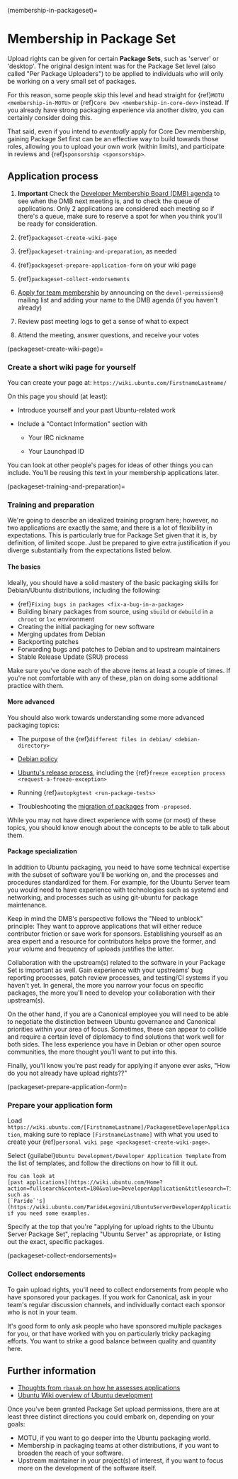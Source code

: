 (membership-in-packageset)=
# Membership in Package Set

Upload rights can be given for certain **Package Sets**, such as 'server' or
'desktop'. The original design intent was for the Package Set level (also called
"Per Package Uploaders") to be applied to individuals who will only be working
on a very small set of packages.

For this reason, some people skip this level and head straight for
{ref}`MOTU <membership-in-MOTU>` or {ref}`Core Dev <membership-in-core-dev>`
instead. If you already have strong packaging experience via another distro,
you can certainly consider doing this.

That said, even if you intend to *eventually* apply for Core Dev membership,
gaining Package Set first can be an effective way to build towards those roles,
allowing you to upload your own work (within limits), and participate in reviews
and {ref}`sponsorship <sponsorship>`.


## Application process

1. **Important** Check the
   [Developer Membership Board (DMB) agenda](https://wiki.ubuntu.com/DeveloperMembershipBoard/Agenda)
   to see when the DMB next meeting is, and to check the queue of applications.
   Only 2 applications are considered each meeting so if there's a queue, make
   sure to reserve a spot for when you think you'll be ready for consideration.

1. {ref}`packageset-create-wiki-page`

1. {ref}`packageset-training-and-preparation`, as needed

1. {ref}`packageset-prepare-application-form` on your wiki page

1. {ref}`packageset-collect-endorsements`

1. [Apply for team membership](https://wiki.ubuntu.com/DeveloperMembershipBoard/ApplicationProcess)
   by announcing on the `devel-permissions@` mailing list and adding your name
   to the DMB agenda (if you haven't already)

1. Review past meeting logs to get a sense of what to expect

1. Attend the meeting, answer questions, and receive your votes


(packageset-create-wiki-page)=
### Create a short wiki page for yourself

You can create your page at: `https://wiki.ubuntu.com/FirstnameLastname/`

On this page you should (at least):

* Introduce yourself and your past Ubuntu-related work

* Include a "Contact Information" section with

  * Your IRC nickname

  * Your Launchpad ID

You can look at other people's pages for ideas of other things you can include.
You'll be reusing this text in your membership applications later.


(packageset-training-and-preparation)=
### Training and preparation

We're going to describe an idealized training program here; however, no two
applications are exactly the same, and there is a lot of flexibility in
expectations. This is particularly true for Package Set given that it is, by
definition, of limited scope. Just be prepared to give extra justification if
you diverge substantially from the expectations listed below.


#### The basics

Ideally, you should have a solid mastery of the
basic packaging skills for Debian/Ubuntu
distributions, including the following:

* {ref}`Fixing bugs in packages <fix-a-bug-in-a-package>`
* Building binary packages from source, using `sbuild` or `debuild` in a
  `chroot` or `lxc` environment
* Creating the initial packaging for new software
* Merging updates from Debian
* Backporting patches
* Forwarding bugs and patches to Debian and to upstream maintainers
* Stable Release Update (SRU) process

Make sure you've done each of the above items at least a couple of times. If
you're not comfortable with any of these, plan on doing some additional
practice with them.


#### More advanced

You should also work towards understanding some more advanced packaging topics:

* The purpose of the
  {ref}`different files in debian/ <debian-directory>`

* [Debian policy](http://www.debian.org/doc/debian-policy/)

* [Ubuntu's release process](https://wiki.ubuntu.com/UbuntuDevelopment/ReleaseProcess),
  including the {ref}`freeze exception process <request-a-freeze-exception>`

* Running {ref}`autopkgtest <run-package-tests>`

* Troubleshooting the
  [migration of packages](https://wiki.ubuntu.com/ProposedMigration) from
  `-proposed`.

While you may not have direct experience with some (or most) of these topics,
you should know enough about the concepts to be able to talk about them.


#### Package specialization

In addition to Ubuntu packaging, you need to have some technical expertise
with the subset of software you'll be working on, and the processes and
procedures standardized for them. For example, for the Ubuntu Server team you
would need to have experience with technologies such as systemd and networking,
and processes such as using git-ubuntu for package maintenance.

Keep in mind the DMB's perspective follows the "Need to unblock" principle:
They want to approve applications that will either reduce contributor friction
or save work for sponsors. Establishing yourself as an area expert and a resource
for contributors helps prove the former, and your volume and frequency of
uploads justifies the latter.

Collaboration with the upstream(s) related to the software in your Package Set
is important as well. Gain experience with your upstreams' bug reporting
processes, patch review processes, and testing/CI systems if you haven't yet.
In general, the more you narrow your focus on specific packages, the more you'll
need to develop your collaboration with their upstream(s).

On the other hand, if you are a Canonical employee you will need to be able to
negotiate the distinction between Ubuntu governance and Canonical priorities
within your area of focus. Sometimes, these can appear to collide and require a
certain level of diplomacy to find solutions that work well for both sides. The
less experience you have in Debian or other open source communities, the more
thought you'll want to put into this.

Finally, you'll know you're past ready for applying if anyone ever asks, "How
do you not already have upload rights??"


(packageset-prepare-application-form)=
### Prepare your application form

Load `https://wiki.ubuntu.com/[FirstnameLastname]/PackagesetDeveloperApplication`,
making sure to replace `[FirstnameLastname]` with what you used to create your
{ref}`personal wiki page <packageset-create-wiki-page>`.

Select {guilabel}`Ubuntu Development/Developer Application Template` from the list of
templates, and follow the directions on how to fill it out. 

```{note}
You can look at
[past applications](https://wiki.ubuntu.com/Home?action=fullsearch&context=180&value=DeveloperApplication&titlesearch=Titles)
such as
[`Paride`'s](https://wiki.ubuntu.com/ParideLegovini/UbuntuServerDeveloperApplication)
if you need some examples.
```

Specify at the top that you're "applying for upload rights to the Ubuntu Server
Package Set", replacing "Ubuntu Server" as appropriate, or listing out the
exact, specific packages.


(packageset-collect-endorsements)=
### Collect endorsements

To gain upload rights, you'll need to collect endorsements from people who have
sponsored your packages. If you work for Canonical, ask in your team's regular
discussion channels, and individually contact each sponsor who is not in your
team.

It's good form to only ask people who have sponsored multiple packages for you,
or that have worked with you on particularly tricky packaging efforts. You want
to strike a good balance between quality and quantity here.


## Further information

* [Thoughts from `rbasak` on how he assesses applications](https://wiki.ubuntu.com/RobieBasak/DMB/CoreDev)
* [Ubuntu Wiki overview of Ubuntu development](https://wiki.ubuntu.com/UbuntuDevelopers)

Once you've been granted Package Set upload permissions, there are at least
three distinct directions you could embark on, depending on your goals:

* MOTU, if you want to go deeper into the Ubuntu packaging world.
* Membership in packaging teams at other distributions, if you want to broaden
  the reach of your software.
* Upstream maintainer in your project(s) of interest, if you want to focus
  more on the development of the software itself.

